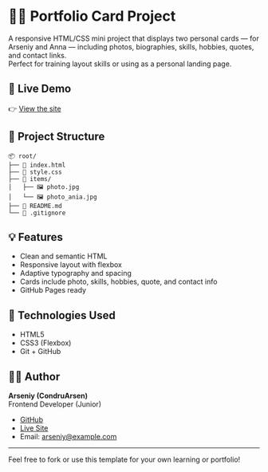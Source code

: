 # 🧑‍💻 Portfolio Card Project

A responsive HTML/CSS mini project that displays two personal cards — for Arseniy and Anna — including photos, biographies, skills, hobbies, quotes, and contact links.  
Perfect for training layout skills or using as a personal landing page.

## 🔗 Live Demo

👉 [View the site](https://condrusarsen.github.io/portfolio-card/)

## 📁 Project Structure

```text
📦 root/
├── 📄 index.html
├── 📄 style.css
├── 📁 items/
│   ├── 🖼️ photo.jpg
│   └── 🖼️ photo_ania.jpg
├── 📄 README.md
└── 📄 .gitignore
```



## 💡 Features

- Clean and semantic HTML
- Responsive layout with flexbox
- Adaptive typography and spacing
- Cards include photo, skills, hobbies, quote, and contact info
- GitHub Pages ready

## 🧰 Technologies Used

- HTML5  
- CSS3 (Flexbox)  
- Git + GitHub

## 👨‍🎓 Author

**Arseniy (CondruArsen)**  
Frontend Developer (Junior)

- [GitHub](https://github.com/CondrusArsen)
- [Live Site](https://condrusarsen.github.io/portfolio-card/)
- Email: arseniy@example.com

---

Feel free to fork or use this template for your own learning or portfolio!
